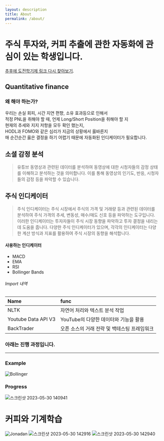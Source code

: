 ```yaml
---
layout: description
title: About
permalink: /about/
---
```


# 주식 투자와, 커피 추출에 관한 자동화에 관심이 있는 학생입니다.

[추후에 도전학기제 링크 다시 찾아보기](./another-page.html).

## Quantitative finance

### 왜 해야 하는가?
우리는 손실 회피, 시간 지연 편향, 소유 효과등으로 인해서  
적정 PNL을 취해야 할 때, 언제 Long/Short Position을 취해야 할 지  
현재의 추세와 지지 저항을 모두 확인 했는지,  
HODL과 FOMO와 같은 심리가 지금의 상황에서 옳바른지  
매 순간순간 옳은 결정을 하기 어렵기 때문에 자동화된 인디케이터가 필요합니다.

## 소셜 감정 분석
> 유튜브 동영상과 관련된 데이터를 분석하여 동영상에 대한 시청자들의 감정 
> 상태를 이해하고 분석하는 것을 의미합니다. 이를 통해 
> 동영상의 인기도, 반응, 시청자들의 감정 등을 파악할 수 있습니다.

## 주식 인디케이터
> 주식 인디케이터는 주식 시장에서 주식의 가격 및 거래량 
> 등과 관련된 데이터를 분석하여 주식 가격의 추세, 변동성, 
> 매수/매도 신호 등을 파악하는 도구입니다. 
> 이러한 인디케이터는 투자자들이 주식 시장 동향을 파악하고 
> 투자 결정을 내리는 데 도움을 줍니다. 다양한 주식 인디케이터가 
> 있으며, 각각의 인디케이터는 다양한 계산 방식과 지표를 활용하여 
> 주식 시장의 동향을 해석합니다.

#### 사용하는 인디케이터

*   MACD
*   EMA
*   RSI
*   Bollinger Bands

###### Import 내역

| Name                | func                     |      
|:--------------------|:-------------------------|
| NLTK                | 자연어 처리와 텍스트 분석 작업        |
| Youtube Data API V3 | YouTube의 다양한 데이터와 기능을 활용 |
| BackTrader          | 오픈 소스의 거래 전략 및 백테스팅 프레임워크                         |


### 아래는 진행 과정입니다.

* * *


### Example
![Bollinger](https://github.com/JangHyoJoon-dev/JangHyoJoon-dev.github.io/assets/117426928/bfc7d5aa-7c95-40f8-8f61-55dc10124033)


### Progress
![스크린샷 2023-05-30 140941](https://github.com/JangHyoJoon-dev/JangHyoJoon-dev.github.io/assets/117426928/432bf04a-50ac-4734-990a-5cf9eaab7c38)

# 커피와 기계학습
![Jonadan](https://github.com/JangHyoJoon-dev/JangHyoJoon-dev.github.io/assets/117426928/04999440-377e-4ac2-9cfb-c6af1838b9f2)
![스크린샷 2023-05-30 142916](https://github.com/JangHyoJoon-dev/JangHyoJoon-dev.github.io/assets/117426928/a2b1f8dc-863a-44a2-b87f-995ea96e3c3a)
![스크린샷 2023-05-30 142940](https://github.com/JangHyoJoon-dev/JangHyoJoon-dev.github.io/assets/117426928/bb384096-f2e7-4f40-9404-61fec5d65ef7)

